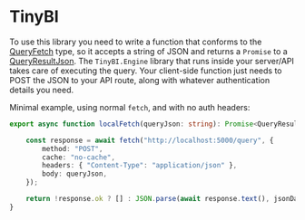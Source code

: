 # TinyBI

To use this library you need to write a function that conforms to the [QueryFetch](globals.html#queryfetch) type, so it accepts a string of JSON and returns a `Promise` to a [QueryResultJson](interfaces/queryresultjson.html). The `TinyBI.Engine` library that runs inside your server/API takes care of executing the query. Your client-side function just needs to POST the JSON to your API route, along with whatever authentication details you need.

Minimal example, using normal `fetch`, and with no auth headers:

```ts
export async function localFetch(queryJson: string): Promise<QueryResult> {

    const response = await fetch("http://localhost:5000/query", {
        method: "POST",
        cache: "no-cache",
        headers: { "Content-Type": "application/json" },
        body: queryJson,
    });

    return !response.ok ? [] : JSON.parse(await response.text(), jsonDateParser);
}
```
